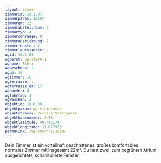 ```yaml
---
layout: zimmer
zimmerid: 10.1.07
zimmerparam: 10107
zimmerqm: 22
zimmerabstellraum: 0
zimmertyp: 4
zimmerschraege: 0
zimmerausrichtung: 7
zimmerfenster: 2
zimmerlautstaerke: 2
wgid: 10.1.00
wgparam: wg-stern-1
wgname: Stern
wggeschoss: 1
wgqm: 16
wgzimmer: 16
wgterrasse: 1
wgterrasse_qm: 17
wgbaeder: 4
wgfahrrad: 1
wgwaschen: 2
objektid: 10.0.00
objektparam: wg-sterngasse
objektstrasse: Vordere Sterngasse
objekthausnummer: 8-10
objektlatitude: 49.448174
objektlongitude: 11.077985
permalink: /wg-stern-1/10107  
---
```

Dein Zimmer ist ein vorteilhaft geschnittenes, großes komfortables, normales Zimmer mit insgesamt 22m². Du hast zwei, zum begrünten Atrium ausgerichtete, schallisolierte Fenster. 